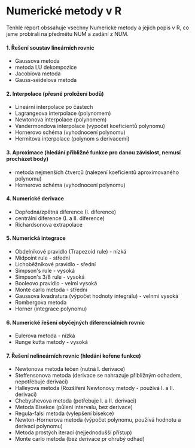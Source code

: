 # Numerické metody v R
Tenhle report obssahuje vsechny Numericke metody a jejich popis v R, co jsme probírali na předmětu NUM a zadání z NUM.

#### 1. Řešení soustav lineárních rovnic
- Gaussova metoda
- metoda LU dekompozice
- Jacobiova metoda
- Gauss-seidelova metoda

#### 2. Interpolace (přesné proložení bodů)
- Lineární interpolace po částech
- Lagrangeova interpolace (polynomem)
- Newtonova interpolace (polynomem) 
- Vandermondova interpolace (výpočet koeficientů polynomu)
- Hornerovo schéma (vyhodnocení polynomu)
- Hermitova interpolace (polynom s derivacemi)

#### 3. Aproximace (hledání přibližné funkce pro danou závislost, nemusí procházet body)
- metoda nejmenších čtverců (nalezení koeficientů aproximovaného polynomu)
- Hornerovo schéma (vyhodnocení polynomu)

#### 4. Numerické derivace
- Dopředná/zpětná diference (I. diference)
- centrální diference (I. a II. diference)
- Richardsonova extrapolace

#### 5. Numerická integrace
- Obdelníkové pravidlo (Trapezoid rule) - nízká
- Midpoint rule  - střední
- Lichoběžníkové pravidlo - sřední
- Simpson's rule - vysoká
- Simpson's 3/8 rule - vysoká
- Booleovo pravidlo - velmi vysoká
- Monte carlo metoda - střední
- Gaussova kvadratura (výpočet hodnoty integrálu) - velnmi vysoká
- Rombergova metoda
- Horner (integrace polynomu)

#### 6. Numerické řešení obyčejných diferenciálních rovnic
- Eulerova metoda - nízká
- Runge kutta metody - vysoká

#### 7. Řešení nelineárních rovnic (hledání kořene funkce)
- Newtonova metoda tečen (nutná I. derivace)
- Steffensonova metoda (derivace se nahrazuje přibližným odhadem, nepotřebuje derivaci)
- Halleyova metoda (Rozšíření Newtonovy metody - používá I. a II. derivaci)
- Chebyshevova metoda (potřebuje I. a II. derivaci)
- Metoda Bisekce (půlení intervalu, bez derivace)
- Regula-falsi metoda (vylepšení bisekce)
- Newton-Hornerova metoda (výpočet polynomu, používá hodnotu a derivaci polynomu)
- Metoda prostých iterací (nejjednodušší přístup)
- Monte carlo metoda (bez derivace pr ohrubý odhad)
